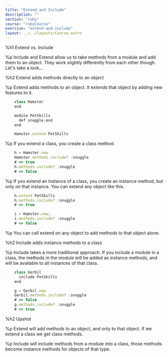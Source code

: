 ```yaml
---
title: "Extend and Include"
description: ""
section: "ruby"
course: "rubyCourse"
exercise: "extend-and-include"
layout: ../../layouts/Course.astro
---
```




%h1 Extend vs. Include

%p Include and Extend allow us to take methods from a module and add them to an object. They work slightly differently from each other though. Let's take a look...

%h2 Extend adds methods directly to an object

%p Extend adds methods to an object. It extends that object by adding new features to it.

```js
    class Hamster
    end

    module PetSkills
      def snuggle;end
    end

    Hamster.extend PetSkills
```

%p If you extend a class, you create a class method.

```js
    h = Hamster.new
    Hamster.methods.include? :snuggle
    # => true
    h.methods.include? :snuggle
    # => false
```

%p If you extend an instance of a class, you create an instance method, but only on that instance. You can extend any object like this.

```js
    h.extend PetSkills
    h.methods.include? :snuggle
    # => true

    i = Hamster.new;
    i.methods.include? :snuggle
    # => false
```

%p You can call extend on any object to add methods to that object alone.

%h2 Include adds instance methods to a class

%p Include takes a more traditional approach. If you include a module in a class, the methods in the module will be added as instance methods, and will be available to all instances of that class.

```js
    class Gerbil
      include PetSkills
    end

    g = Gerbil.new
    Gerbil.methods.include? :snuggle
    # => false
    g.methods.include? :snuggle
    # => true
```

%h2 Upshot

%p Extend will add methods to an object, and only to that object. If we extend a class we get class methods.

%p Include will include methods from a module into a class, those methods become instance methods for objects of that type.
